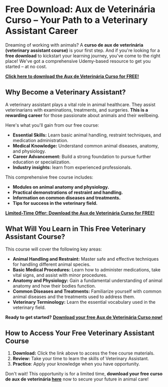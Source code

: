 # Free Download: Aux de Veterinária Curso – Your Path to a Veterinary Assistant Career

Dreaming of working with animals? A **curso de aux de veterinária (veterinary assistant course)** is your first step. And if you're looking for a **free download** to kickstart your learning journey, you've come to the right place! We've got a comprehensive Udemy-based resource to get you started – at no cost.

[**Click here to download the Aux de Veterinária Curso for FREE!**](https://udemywork.com/aux-de-veterinaria-curso)

## Why Become a Veterinary Assistant?

A veterinary assistant plays a vital role in animal healthcare. They assist veterinarians with examinations, treatments, and surgeries. **This is a rewarding career** for those passionate about animals and their wellbeing.

Here's what you'll gain from our free course:

*   **Essential Skills:** Learn basic animal handling, restraint techniques, and medication administration.
*   **Medical Knowledge:** Understand common animal diseases, anatomy, and physiology.
*   **Career Advancement:** Build a strong foundation to pursue further education or specialization.
*   **Industry insights:** learn from experienced professionals.

This comprehensive free course includes:

*   **Modules on animal anatomy and physiology.**
*   **Practical demonstrations of restraint and handling.**
*   **Information on common diseases and treatments.**
*   **Tips for success in the veterinary field.**

[**Limited-Time Offer: Download the Aux de Veterinária Curso for FREE!**](https://udemywork.com/aux-de-veterinaria-curso)

## What Will You Learn in This Free Veterinary Assistant Course?

This course will cover the following key areas:

*   **Animal Handling and Restraint:** Master safe and effective techniques for handling different animal species.
*   **Basic Medical Procedures:** Learn how to administer medications, take vital signs, and assist with minor procedures.
*   **Anatomy and Physiology:** Gain a fundamental understanding of animal anatomy and how their bodies function.
*   **Common Diseases and Treatments:** Familiarize yourself with common animal diseases and the treatments used to address them.
*   **Veterinary Terminology:** Learn the essential vocabulary used in the veterinary field.

**Ready to get started?** [**Download your free Aux de Veterinária Curso now!**](https://udemywork.com/aux-de-veterinaria-curso)

## How to Access Your Free Veterinary Assistant Course

1.  **Download:** Click the link above to access the free course materials.
2.  **Review:** Take your time to learn the skills of Veterinary Assistant.
3. **Practice**: Apply your knowledge when you have opportunity.

Don't wait! This opportunity is for a limited time, **download your free curso de aux de veterinária [here](https://udemywork.com/aux-de-veterinaria-curso)** now to secure your future in animal care!
